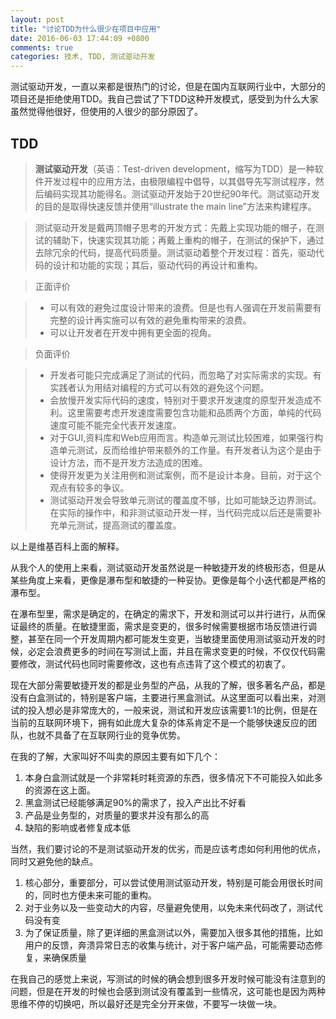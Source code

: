 ```yaml
---
layout: post
title: "讨论TDD为什么很少在项目中应用"
date: 2016-06-03 17:44:09 +0800
comments: true
categories: 技术, TDD, 测试驱动开发
---
```


测试驱动开发，一直以来都是很热门的讨论，但是在国内互联网行业中，大部分的项目还是拒绝使用TDD。我自己尝试了下TDD这种开发模式，感受到为什么大家虽然觉得他很好，但使用的人很少的部分原因了。

<!--more-->

## TDD

> **测试驱动开发**（英语：Test-driven development，缩写为TDD）是一种软件开发过程中的应用方法，由极限编程中倡导，以其倡导先写测试程序，然后编码实现其功能得名。测试驱动开发始于20世纪90年代。测试驱动开发的目的是取得快速反馈并使用“illustrate the main line”方法来构建程序。

> 测试驱动开发是戴两顶帽子思考的开发方式：先戴上实现功能的帽子，在测试的辅助下，快速实现其功能；再戴上重构的帽子，在测试的保护下，通过去除冗余的代码，提高代码质量。测试驱动着整个开发过程：首先，驱动代码的设计和功能的实现；其后，驱动代码的再设计和重构。

> 正面评价

> * 可以有效的避免过度设计带来的浪费。但是也有人强调在开发前需要有完整的设计再实施可以有效的避免重构带来的浪费。
> * 可以让开发者在开发中拥有更全面的视角。

> 负面评价

> * 开发者可能只完成满足了测试的代码，而忽略了对实际需求的实现。有实践者认为用结对编程的方式可以有效的避免这个问题。
> * 会放慢开发实际代码的速度，特别对于要求开发速度的原型开发造成不利。这里需要考虑开发速度需要包含功能和品质两个方面，单纯的代码速度可能不能完全代表开发速度。
> * 对于GUI,资料库和Web应用而言。构造单元测试比较困难，如果强行构造单元测试，反而给维护带来额外的工作量。有开发者认为这个是由于设计方法，而不是开发方法造成的困难。
> * 使得开发更为关注用例和测试案例，而不是设计本身。目前，对于这个观点有较多的争议。
> * 测试驱动开发会导致单元测试的覆盖度不够，比如可能缺乏边界测试。在实际的操作中，和非测试驱动开发一样，当代码完成以后还是需要补充单元测试，提高测试的覆盖度。
 
以上是维基百科上面的解释。

从我个人的使用上来看，测试驱动开发虽然说是一种敏捷开发的终极形态，但是从某些角度上来看，更像是瀑布型和敏捷的一种妥协。更像是每个小迭代都是严格的瀑布型。

在瀑布型里，需求是确定的，在确定的需求下，开发和测试可以并行进行，从而保证最终的质量。在敏捷里面，需求是变更的，很多时候需要根据市场反馈进行调整，甚至在同一个开发周期内都可能发生变更，当敏捷里面使用测试驱动开发的时候，必定会浪费更多的时间在写测试上面，并且在需求变更的时候，不仅仅代码需要修改，测试代码也同时需要修改，这也有点违背了这个模式的初衷了。

现在大部分需要敏捷开发的都是业务型的产品，从我的了解，很多著名产品，都是没有白盒测试的，特别是客户端，主要进行黑盒测试。从这里面可以看出来，对测试的投入想必是非常庞大的，一般来说，测试和开发应该需要1:1的比例，但是在当前的互联网环境下，拥有如此庞大复杂的体系肯定不是一个能够快速反应的团队，也就不具备了在互联网行业的竞争优势。

在我的了解，大家叫好不叫卖的原因主要有如下几个：

1. 本身白盒测试就是一个非常耗时耗资源的东西，很多情况下不可能投入如此多的资源在这上面。
2. 黑盒测试已经能够满足90%的需求了，投入产出比不好看
3. 产品是业务型的，对质量的要求并没有那么的高
4. 缺陷的影响或者修复成本低

当然，我们要讨论的不是测试驱动开发的优劣，而是应该考虑如何利用他的优点，同时又避免他的缺点。

1. 核心部分，重要部分，可以尝试使用测试驱动开发，特别是可能会用很长时间的，同时也方便未来可能的重构。
2. 对于业务以及一些变动大的内容，尽量避免使用，以免未来代码改了，测试代码没有变
3. 为了保证质量，除了更详细的黑盒测试以外，需要加入很多其他的措施，比如用户的反馈，奔溃异常日志的收集与统计，对于客户端产品，可能需要动态修复，来确保质量
 
在我自己的感觉上来说，写测试的时候的确会想到很多开发时候可能没有注意到的问题，但是在开发的时候也会感到测试没有覆盖到一些情况，这可能也是因为两种思维不停的切换吧，所以最好还是完全分开来做，不要写一块做一块。


